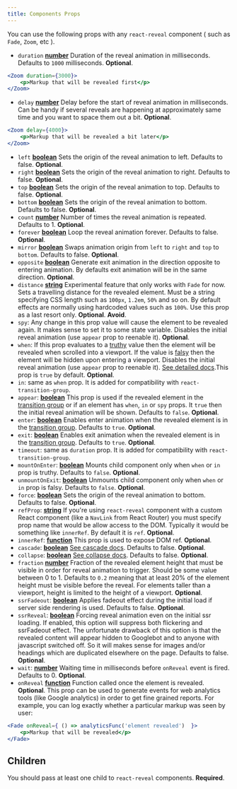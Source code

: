 ```yaml
---
title: Components Props
---
```


You can use the following props with any `react-reveal` component ( such as `Fade`, `Zoom`, etc ).

- `duration` **[number](https://developer.mozilla.org/en-US/docs/Web/JavaScript/Reference/Global_Objects/Number)** Duration of the reveal animation in milliseconds. Defaults to `1000` milliseconds. **Optional**.
```jsx
<Zoom duration={3000}>
    <p>Markup that will be revealed first</p>
</Zoom>
```
- `delay` **[number](https://developer.mozilla.org/en-US/docs/Web/JavaScript/Reference/Global_Objects/Number)** Delay before the start of reveal animation in milliseconds. Can be handy if several reveals are happening at approximately same time and you want to space them out a bit. **Optional**.
```jsx
<Zoom delay={4000}>
    <p>Markup that will be revealed a bit later</p>
</Zoom>
```
- `left` **[boolean](https://developer.mozilla.org/en-US/docs/Web/JavaScript/Reference/Global_Objects/Boolean)** Sets the origin of the reveal animation to left. Defaults to false. **Optional**.
- `right` **[boolean](https://developer.mozilla.org/en-US/docs/Web/JavaScript/Reference/Global_Objects/Boolean)** Sets the origin of the reveal animation to right. Defaults to false. **Optional**.
- `top` **[boolean](https://developer.mozilla.org/en-US/docs/Web/JavaScript/Reference/Global_Objects/Boolean)** Sets the origin of the reveal animation to top. Defaults to false. **Optional**.
- `bottom` **[boolean](https://developer.mozilla.org/en-US/docs/Web/JavaScript/Reference/Global_Objects/Boolean)** Sets the origin of the reveal animation to bottom. Defaults to false. **Optional**.
- `count` **[number](https://developer.mozilla.org/en-US/docs/Web/JavaScript/Reference/Global_Objects/Number)** Number of times the reveal animation is repeated. Defaults to 1. **Optional**.
- `forever` **[boolean](https://developer.mozilla.org/en-US/docs/Web/JavaScript/Reference/Global_Objects/Boolean)** Loop the reveal animation forever. Defaults to false. **Optional**.
- `mirror` **[boolean](https://developer.mozilla.org/en-US/docs/Web/JavaScript/Reference/Global_Objects/Boolean)** Swaps animation origin from `left`  to `right` and `top` to `bottom`. Defaults to false. **Optional**.
- `opposite` **[boolean](https://developer.mozilla.org/en-US/docs/Web/JavaScript/Reference/Global_Objects/Boolean)** Generate exit animation in the direction opposite to entering animation. By defaults exit animation will be in the same direction. **Optional**.
- `distance` **[string](https://developer.mozilla.org/en-US/docs/Web/JavaScript/Reference/Global_Objects/String)** Experimental feature that only works with `Fade` for now. Sets a travelling distance for the revealed element. Must be a string specifying CSS length such as `100px`, `1.2em`, `50%` and so on. By default effects are normally using hardcoded values such as `100%`. Use this prop as a last resort only.  **Optional**. **Avoid**.
- `spy`: Any change in this prop value will cause the element to be revealed again. It makes sense to set it to some state variable. Disables the initial reveal animation (use `appear` prop to reenable it). **Optional**.
- `when`: If this prop evaluates to a [truthy](https://developer.mozilla.org/en-US/docs/Glossary/Truthy) value then the element will be revealed when scrolled into a viewport. If the value is [falsy](https://developer.mozilla.org/en-US/docs/Glossary/Falsy) then the element will be hidden upon entering a viewport. Disables the initial reveal animation (use `appear` prop to reenable it). [See detailed docs](/docs/when/).This prop is `true` by default. **Optional**.
- `in`: same as `when` prop. It is added for compatibility with `react-transition-group`.
- `appear`: **[boolean](https://developer.mozilla.org/en-US/docs/Web/JavaScript/Reference/Global_Objects/Boolean)** This prop is used if the revealed element in the [transition group](/docs/transition-group/) or if an element has `when`, `in` or `spy` props. It `true` then the initial reveal animation will be shown. Defaults to `false`.  **Optional**.
- `enter`: **[boolean](https://developer.mozilla.org/en-US/docs/Web/JavaScript/Reference/Global_Objects/Boolean)** Enables enter animation when the revealed element is in the [transition group](/docs/transition-group/). Defaults to `true`. **Optional**.
- `exit`: **[boolean](https://developer.mozilla.org/en-US/docs/Web/JavaScript/Reference/Global_Objects/Boolean)** Enables exit animation when the revealed element is in the [transition group](/docs/transition-group/). Defaults to `true`. **Optional**.
- `timeout`: same as `duration` prop. It is added for compatibility with `react-transition-group`.
- `mountOnEnter`: **[boolean](https://developer.mozilla.org/en-US/docs/Web/JavaScript/Reference/Global_Objects/Boolean)** Mounts child component only when `when` or `in` prop is truthy. Defaults to `false`. **Optional**.
- `unmountOnExit`: **[boolean](https://developer.mozilla.org/en-US/docs/Web/JavaScript/Reference/Global_Objects/Boolean)** Unmounts child component only when `when` or `in` prop is falsy. Defaults to `false`. **Optional**.
- `force`: **[boolean](https://developer.mozilla.org/en-US/docs/Web/JavaScript/Reference/Global_Objects/Boolean)** Sets the origin of the reveal animation to bottom. Defaults to false. **Optional**.
- `refProp`: **[string](https://developer.mozilla.org/en-US/docs/Web/JavaScript/Reference/Global_Objects/String)** If you're using `react-reveal` component with a custom React component (like a `NavLink` from React Router) you must specify prop name that would be allow access to the DOM. Typically it would be something like `innerRef`. By default it is `ref`. **Optional**.
- `innerRef`: **[function](https://developer.mozilla.org/en-US/docs/Web/JavaScript/Reference/Global_Objects/Function)** This prop is used to expose DOM ref. **Optional**.
- `cascade`: **[boolean](https://developer.mozilla.org/en-US/docs/Web/JavaScript/Reference/Global_Objects/Boolean)** [See cascade docs](/docs/cascade/). Defaults to false. **Optional**.
- `collapse`: **[boolean](https://developer.mozilla.org/en-US/docs/Web/JavaScript/Reference/Global_Objects/Boolean)** [See collapse docs](/docs/when/). Defaults to false. **Optional**.
- `fraction` **[number](https://developer.mozilla.org/en-US/docs/Web/JavaScript/Reference/Global_Objects/Number)** Fraction of the revealed element height that must be visible in order for reveal animation to trigger. Should be some value between 0 to 1. Defaults to `0.2` meaning that at least 20% of the element height must be visible before the reveal. For elements taller than a viewport, height is limited to the height of a viewport. **Optional**.
- `ssrFadeout`: **[boolean](https://developer.mozilla.org/en-US/docs/Web/JavaScript/Reference/Global_Objects/Boolean)** Applies fadeout effect during the initial load if server side rendering is used. Defaults to false. **Optional**.
- `ssrReveal`: **[boolean](https://developer.mozilla.org/en-US/docs/Web/JavaScript/Reference/Global_Objects/Boolean)** Forcing reveal animation even on the initial ssr loading. If enabled, this option will suppress both flickering and ssrFadeout effect. The unfortunate drawback of this option is that the revealed content will appear hidden to Googlebot and to anyone with javascript switched off. So it will makes sense for images and/or headings which are duplicated elsewhere on the page. Defaults to false. **Optional**.
- `wait`: **[number](https://developer.mozilla.org/en-US/docs/Web/JavaScript/Reference/Global_Objects/Number)** Waiting time in milliseconds before `onReveal` event is fired. Defaults to 0. **Optional**.
- `onReveal` **[function](https://developer.mozilla.org/en-US/docs/Web/JavaScript/Reference/Global_Objects/Function)** Function called once the element is revealed.  **Optional**.
This prop can be used to generate events for web analytics tools (like Google analytics) in order to get fine grained reports. For example, you can log exactly whether a particular markup was seen by user:
```jsx
<Fade onReveal={ () => analyticsFunc('element revealed')  }>
    <p>Markup that will be revealed</p>
</Fade>
```


## Children

You should pass at least one child to `react-reveal` components. **Required**.

